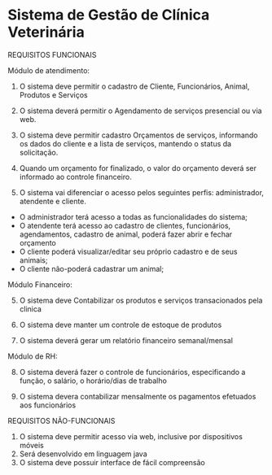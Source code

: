 
Sistema de Gestão de Clínica Veterinária
==============================================================

REQUISITOS FUNCIONAIS

Módulo de atendimento:

1) O sistema deve permitir o cadastro de Cliente, Funcionários, Animal, 
Produtos e Serviços

2) O sistema deverá permitir o Agendamento de serviços presencial ou via web.

3) O sistema deve permitir cadastro Orçamentos de serviços, informando os dados do cliente e a lista de serviços, mantendo o status da solicitação.

4) Quando um orçamento for finalizado, o valor do orçamento deverá ser informado ao controle financeiro.

5) O sistema vai diferenciar o acesso  pelos seguintes perfis: administrador, atendente e cliente.

- O administrador terá acesso a todas as funcionalidades do sistema;
- O atendente terá acesso ao cadastro de clientes, funcionários, agendamentos, cadastro de animal, poderá fazer abrir e fechar orçamento
- O cliente poderá visualizar/editar seu próprio cadastro e de seus animais;
- O cliente não-poderá cadastrar um animal;

Módulo Financeiro:

5) O sistema deve Contabilizar os produtos e serviços transacionados pela clinica

6) O sistema deve manter um controle de estoque de produtos

7) O sistema deverá gerar um relatório financeiro semanal/mensal


Módulo de RH:

8) O sistema deverá fazer o controle de funcionários, especificando a função, o salário, o horário/dias de trabalho

9) O sistema devera contabilizar mensalmente os pagamentos efetuados aos funcionários

REQUISITOS NÃO-FUNCIONAIS

1) O sistema deve permitir acesso via web, inclusive por dispositivos móveis
2) Será desenvolvido em linguagem java
3) O sistema deve possuir interface de fácil compreensão









